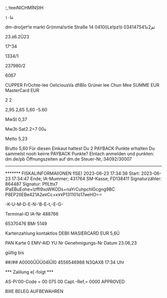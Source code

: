 ؛,؛teeiNICHMÍNStH

عا١٠

dm-dro(je٢!e markt
Gr(mma!srtie Straße 14
0410í)Le!pz!ö
0341ثم2ة47541

23.٥6.2Û23

17^34

1334/1

237980/2

6067

CUPPER FrOchte-lee OelicìousVa
dfiBlo Grüner lee Chun Mee
SUMME EUR
MasterCard EUR

2
2

2,95
2,65
5,60
-5.60

MwSt
0,37

Mw3t-Sat2
2=7 00ة

Metto
5,23

Brutto
5,60
Für diesen Einkaut hattest Du
2 PAYBACK Punkte erhalten
Du sammelst nooh keirre PAYBACK Punkte?
Elntach anmelden und punkten: dm.de/pb
Öffnungszeiten auf dm.de
Steuer-Nr,:34092/30007

*******
******* FISKALINFORMAIIONEN flSE)
2023-06-23 17:34:36
Start:
2023-06-23 17:34:47
Ende;
lA-Mummer; 431764
SM-Kasse; FD138411
Signaturzähler: 864487
Signatur: PflLttx7
lPaEBuEohe+lzffl9xoWKODs+naYrCuhpchlGcgng9BC
Р8ЕР2бЕВе421А2и٧Сс+к٧٧Р131101٥17иеНО==

-K-U-M-D-E-N-'B-E-t,-E-G-

Terminal-ID
lA-Nr 488766

65370476
BMr 5149

Kartenzahlung
kontaktlos
DEBIl MASIERCARD
EUR 5,6Ü

PAN
Karte 0
EMV-AID
YU Nr
Genehmigungs-Nr
Datum 23.06,23

gültig bis

##/##
A0000ÛÛÜ04İÛİ0
4556546988
N3QAX8
17:34 Uhr

*** Zalilung e[-folgt ***

AS-Pi'00-Code = 00 075 00
Capt.-Ref,= 0000
APPROVED

BIllE BELEG AUFBEWAHREN

